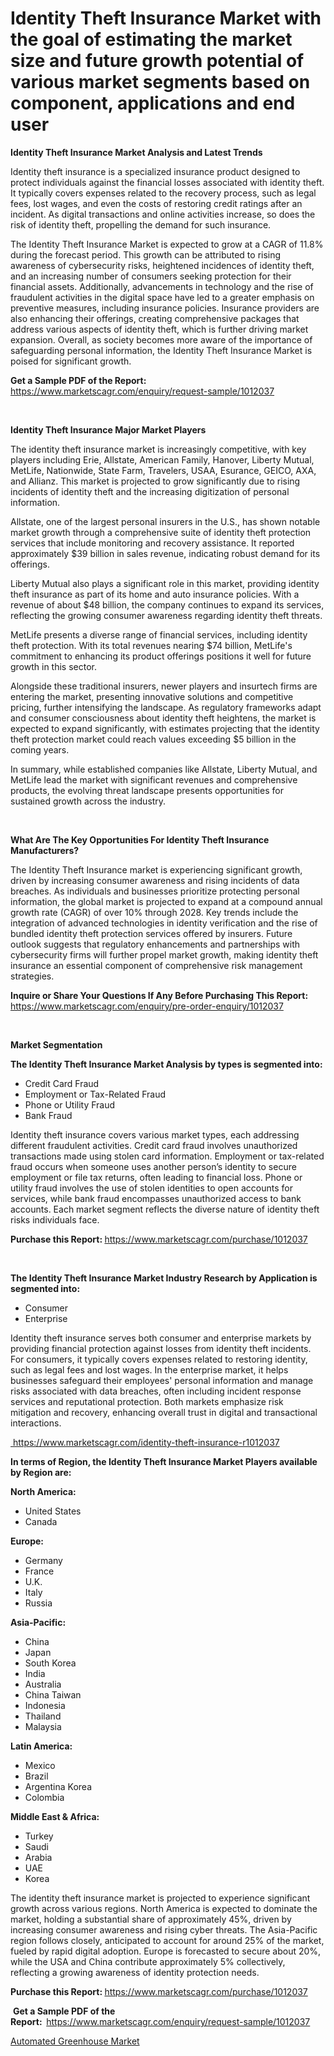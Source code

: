 <p><h1>Identity Theft Insurance Market with the goal of estimating the market size and future growth potential of various market segments based on component, applications and end user</h1></p><p><strong>Identity Theft Insurance Market Analysis and Latest Trends</strong></p>
<p><p>Identity theft insurance is a specialized insurance product designed to protect individuals against the financial losses associated with identity theft. It typically covers expenses related to the recovery process, such as legal fees, lost wages, and even the costs of restoring credit ratings after an incident. As digital transactions and online activities increase, so does the risk of identity theft, propelling the demand for such insurance.</p><p>The Identity Theft Insurance Market is expected to grow at a CAGR of 11.8% during the forecast period. This growth can be attributed to rising awareness of cybersecurity risks, heightened incidences of identity theft, and an increasing number of consumers seeking protection for their financial assets. Additionally, advancements in technology and the rise of fraudulent activities in the digital space have led to a greater emphasis on preventive measures, including insurance policies. Insurance providers are also enhancing their offerings, creating comprehensive packages that address various aspects of identity theft, which is further driving market expansion. Overall, as society becomes more aware of the importance of safeguarding personal information, the Identity Theft Insurance Market is poised for significant growth.</p></p>
<p><strong>Get a Sample PDF of the Report:&nbsp;</strong> <a href="https://www.marketscagr.com/enquiry/request-sample/1012037?utm_campaign=2453&utm_medium=2&utm_source=Github&utm_content=ia&utm_term=06032025&utm_id=identity-theft-insurance">https://www.marketscagr.com/enquiry/request-sample/1012037</a></p>
<p>&nbsp;</p>
<p><strong>Identity Theft Insurance Major Market Players</strong></p>
<p><p>The identity theft insurance market is increasingly competitive, with key players including Erie, Allstate, American Family, Hanover, Liberty Mutual, MetLife, Nationwide, State Farm, Travelers, USAA, Esurance, GEICO, AXA, and Allianz. This market is projected to grow significantly due to rising incidents of identity theft and the increasing digitization of personal information.</p><p>Allstate, one of the largest personal insurers in the U.S., has shown notable market growth through a comprehensive suite of identity theft protection services that include monitoring and recovery assistance. It reported approximately $39 billion in sales revenue, indicating robust demand for its offerings.</p><p>Liberty Mutual also plays a significant role in this market, providing identity theft insurance as part of its home and auto insurance policies. With a revenue of about $48 billion, the company continues to expand its services, reflecting the growing consumer awareness regarding identity theft threats.</p><p>MetLife presents a diverse range of financial services, including identity theft protection. With its total revenues nearing $74 billion, MetLife's commitment to enhancing its product offerings positions it well for future growth in this sector.</p><p>Alongside these traditional insurers, newer players and insurtech firms are entering the market, presenting innovative solutions and competitive pricing, further intensifying the landscape. As regulatory frameworks adapt and consumer consciousness about identity theft heightens, the market is expected to expand significantly, with estimates projecting that the identity theft protection market could reach values exceeding $5 billion in the coming years.</p><p>In summary, while established companies like Allstate, Liberty Mutual, and MetLife lead the market with significant revenues and comprehensive products, the evolving threat landscape presents opportunities for sustained growth across the industry.</p></p>
<p>&nbsp;</p>
<p><strong>What Are The Key Opportunities For Identity Theft Insurance Manufacturers?</strong></p>
<p><p>The Identity Theft Insurance market is experiencing significant growth, driven by increasing consumer awareness and rising incidents of data breaches. As individuals and businesses prioritize protecting personal information, the global market is projected to expand at a compound annual growth rate (CAGR) of over 10% through 2028. Key trends include the integration of advanced technologies in identity verification and the rise of bundled identity theft protection services offered by insurers. Future outlook suggests that regulatory enhancements and partnerships with cybersecurity firms will further propel market growth, making identity theft insurance an essential component of comprehensive risk management strategies.</p></p>
<p><strong>Inquire or Share Your Questions If Any Before Purchasing This Report:</strong> <a href="https://www.marketscagr.com/enquiry/pre-order-enquiry/1012037?utm_campaign=2453&utm_medium=2&utm_source=Github&utm_content=ia&utm_term=06032025&utm_id=identity-theft-insurance">https://www.marketscagr.com/enquiry/pre-order-enquiry/1012037</a></p>
<p>&nbsp;</p>
<p><strong>Market Segmentation</strong></p>
<p><strong>The Identity Theft Insurance Market Analysis by types is segmented into:</strong></p>
<p><ul><li>Credit Card Fraud</li><li>Employment or Tax-Related Fraud</li><li>Phone or Utility Fraud</li><li>Bank Fraud</li></ul></p>
<p><p>Identity theft insurance covers various market types, each addressing different fraudulent activities. Credit card fraud involves unauthorized transactions made using stolen card information. Employment or tax-related fraud occurs when someone uses another person’s identity to secure employment or file tax returns, often leading to financial loss. Phone or utility fraud involves the use of stolen identities to open accounts for services, while bank fraud encompasses unauthorized access to bank accounts. Each market segment reflects the diverse nature of identity theft risks individuals face.</p></p>
<p><strong>Purchase this Report:&nbsp;</strong><a href="https://www.marketscagr.com/purchase/1012037?utm_campaign=2453&utm_medium=2&utm_source=Github&utm_content=ia&utm_term=06032025&utm_id=identity-theft-insurance">https://www.marketscagr.com/purchase/1012037</a></p>
<p>&nbsp;</p>
<p><strong>The Identity Theft Insurance Market Industry Research by Application is segmented into:</strong></p>
<p><ul><li>Consumer</li><li>Enterprise</li></ul></p>
<p><p>Identity theft insurance serves both consumer and enterprise markets by providing financial protection against losses from identity theft incidents. For consumers, it typically covers expenses related to restoring identity, such as legal fees and lost wages. In the enterprise market, it helps businesses safeguard their employees' personal information and manage risks associated with data breaches, often including incident response services and reputational protection. Both markets emphasize risk mitigation and recovery, enhancing overall trust in digital and transactional interactions.</p></p>
<p><a href="https://www.marketscagr.com/identity-theft-insurance-r1012037?utm_campaign=2453&utm_medium=2&utm_source=Github&utm_content=ia&utm_term=06032025&utm_id=identity-theft-insurance">&nbsp;https://www.marketscagr.com/identity-theft-insurance-r1012037</a></p>
<p><strong>In terms of Region, the Identity Theft Insurance Market Players available by Region are:</strong></p>
<p>
    <p> <strong> North America: </strong>
        <ul>
            <li>United States</li>
            <li>Canada</li>
        </ul>
        </p> 
    <p> <strong> Europe: </strong>
        <ul>
            <li>Germany</li>
            <li>France</li>
            <li>U.K.</li>
            <li>Italy</li>
            <li>Russia</li>
        </ul>
        </p> 
    <p> <strong> Asia-Pacific: </strong>
        <ul>
            <li>China</li>
            <li>Japan</li>
            <li>South Korea</li>
            <li>India</li>
            <li>Australia</li>
            <li>China Taiwan</li>
            <li>Indonesia</li>
            <li>Thailand</li>
            <li>Malaysia</li>
        </ul>
        </p> 
    <p> <strong> Latin America: </strong>
        <ul>
            <li>Mexico</li>
            <li>Brazil</li>
            <li>Argentina Korea</li>
            <li>Colombia</li>
        </ul>
        </p> 
    <p> <strong> Middle East & Africa: </strong>
        <ul>
            <li>Turkey</li>
            <li>Saudi</li>
            <li>Arabia</li>
            <li>UAE</li>
            <li>Korea</li>
        </ul>
    </p>
    </p>
<p><p>The identity theft insurance market is projected to experience significant growth across various regions. North America is expected to dominate the market, holding a substantial share of approximately 45%, driven by increasing consumer awareness and rising cyber threats. The Asia-Pacific region follows closely, anticipated to account for around 25% of the market, fueled by rapid digital adoption. Europe is forecasted to secure about 20%, while the USA and China contribute approximately 5% collectively, reflecting a growing awareness of identity protection needs.</p></p>
<p><strong>Purchase this Report: </strong><a href="https://www.marketscagr.com/purchase/1012037?utm_campaign=2453&utm_medium=2&utm_source=Github&utm_content=ia&utm_term=06032025&utm_id=identity-theft-insurance">https://www.marketscagr.com/purchase/1012037</a></p>
<p>&nbsp;<strong>Get a Sample PDF of the Report:&nbsp;&nbsp;</strong><a href="https://www.marketscagr.com/enquiry/request-sample/1012037?utm_campaign=2453&utm_medium=2&utm_source=Github&utm_content=ia&utm_term=06032025&utm_id=identity-theft-insurance">https://www.marketscagr.com/enquiry/request-sample/1012037</a></p>
<p><strong></strong></p>
<p><p><a href="https://github.com/gerdabatiskzv9/Market-Research-Report-List-1/blob/main/automated-greenhouse-market.md?utm_campaign=2453&utm_medium=2&utm_source=Github&utm_content=ia&utm_term=06032025&utm_id=identity-theft-insurance">Automated Greenhouse Market</a></p></p>